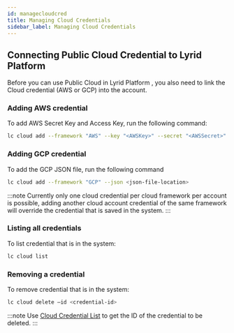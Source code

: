 ```yaml
---
id: managecloudcred
title: Managing Cloud Credentials
sidebar_label: Managing Cloud Credentials
---
```

## Connecting Public Cloud Credential to Lyrid Platform
Before you can use Public Cloud in Lyrid Platform , you also need to link the Cloud credential (AWS or GCP) into the account.

### Adding AWS credential
To add AWS Secret Key and Access Key, run the following command:
```bash
lc cloud add --framework "AWS" --key "<AWSKey>" --secret "<AWSSecret>"
```

### Adding GCP credential
To add the GCP JSON file, run the following command
```bash
lc cloud add --framework "GCP" --json <json-file-location>
```

:::note
Currently only one cloud credential per cloud framework per account is possible, adding another cloud account
credential of the same framework will override the credential that is saved in the system.
:::

### Listing all credentials
To list credential that is in the system:
```bash
lc cloud list
```

### Removing a credential
To remove credential that is in the system:
```bash
lc cloud delete –id <credential-id>
```

:::note
Use [Cloud Credential List](managecloudcred#listing-all-credentials) to get the ID of the credential to be deleted.
:::
